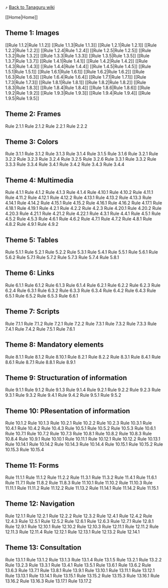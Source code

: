 :arrow_heading_up:  [Back to Tanaguru wiki](https://github.com/Tanaguru/Tanaguru/wiki)

[[Home|Home]]

## Theme 1: Images

[[Rule 1.1.2|Rule 1.1.2]]
[[Rule 1.1.3|Rule 1.1.3]]
[[Rule 1.2.1|Rule 1.2.1]]
[[Rule 1.2.2|Rule 1.2.2]]
[[Rule 1.2.4|Rule 1.2.4]]
[[Rule 1.2.5|Rule 1.2.5]]
[[Rule 1.3.2|Rule 1.3.2]]
[[Rule 1.3.3|Rule 1.3.3]]
[[Rule 1.3.5|Rule 1.3.5]]
[[Rule 1.3.7|Rule 1.3.7]]
[[Rule 1.4.1|Rule 1.4.1]]
[[Rule 1.4.2|Rule 1.4.2]]
[[Rule 1.4.3|Rule 1.4.3]]
[[Rule 1.4.4|Rule 1.4.4]]
[[Rule 1.4.5|Rule 1.4.5]]
[[Rule 1.5.1|Rule 1.5.1]]
[[Rule 1.6.1|Rule 1.6.1]]
[[Rule 1.6.2|Rule 1.6.2]]
[[Rule 1.6.3|Rule 1.6.3]]
[[Rule 1.6.4|Rule 1.6.4]]
[[Rule 1.7.1|Rule 1.7.1]]
[[Rule 1.7.3|Rule 1.7.3]]
[[Rule 1.8.1|Rule 1.8.1]]
[[Rule 1.8.2|Rule 1.8.2]]
[[Rule 1.8.3|Rule 1.8.3]]
[[Rule 1.8.4|Rule 1.8.4]]
[[Rule 1.8.6|Rule 1.8.6]]
[[Rule 1.9.2|Rule 1.9.2]]
[[Rule 1.9.3|Rule 1.9.3]]
[[Rule 1.9.4|Rule 1.9.4]]
[[Rule 1.9.5|Rule 1.9.5]]

## Theme 2: Frames

Rule 2.1.1
Rule 2.1.2
Rule 2.2.1
Rule 2.2.2

## Theme 3: Colors

Rule 3.1.1
Rule 3.1.2
Rule 3.1.3
Rule 3.1.4
Rule 3.1.5
Rule 3.1.6
Rule 3.2.1
Rule 3.2.2
Rule 3.2.3
Rule 3.2.4
Rule 3.2.5
Rule 3.2.6
Rule 3.3.1
Rule 3.3.2
Rule 3.3.3
Rule 3.3.4
Rule 3.4.1
Rule 3.4.2
Rule 3.4.3
Rule 3.4.4

## Theme 4: Multimedia

Rule 4.1.1
Rule 4.1.2
Rule 4.1.3
Rule 4.1.4
Rule 4.10.1
Rule 4.10.2
Rule 4.11.1
Rule 4.11.2
Rule 4.12.1
Rule 4.12.2
Rule 4.13.1
Rule 4.13.2
Rule 4.13.3
Rule 4.14.1
Rule 4.14.2
Rule 4.15.1
Rule 4.15.2
Rule 4.16.1
Rule 4.16.2
Rule 4.17.1
Rule 4.18.1
Rule 4.19.1
Rule 4.2.1
Rule 4.2.2
Rule 4.2.3
Rule 4.20.1
Rule 4.20.2
Rule 4.20.3
Rule 4.21.1
Rule 4.21.2
Rule 4.22.1
Rule 4.3.1
Rule 4.4.1
Rule 4.5.1
Rule 4.5.2
Rule 4.5.3
Rule 4.6.1
Rule 4.6.2
Rule 4.7.1
Rule 4.7.2
Rule 4.8.1
Rule 4.8.2
Rule 4.9.1
Rule 4.9.2

## Theme 5: Tables

Rule 5.1.1
Rule 5.2.1
Rule 5.2.2
Rule 5.3.1
Rule 5.4.1
Rule 5.5.1
Rule 5.6.1
Rule 5.6.2
Rule 5.7.1
Rule 5.7.2
Rule 5.7.3
Rule 5.7.4
Rule 5.8.1

## Theme 6: Links

Rule 6.1.1
Rule 6.1.2
Rule 6.1.3
Rule 6.1.4
Rule 6.2.1
Rule 6.2.2
Rule 6.2.3
Rule 6.2.4
Rule 6.3.1
Rule 6.3.2
Rule 6.3.3
Rule 6.3.4
Rule 6.4.2
Rule 6.4.3
Rule 6.5.1
Rule 6.5.2
Rule 6.5.3
Rule 6.6.1

## Theme 7: Scripts

Rule 7.1.1
Rule 7.1.2
Rule 7.2.1
Rule 7.2.2
Rule 7.3.1
Rule 7.3.2
Rule 7.3.3
Rule 7.4.1
Rule 7.4.2
Rule 7.5.1
Rule 7.6.1

## Theme 8: Mandatory elements

Rule 8.1.1
Rule 8.1.2
Rule 8.10.1
Rule 8.2.1
Rule 8.2.2
Rule 8.3.1
Rule 8.4.1
Rule 8.6.1
Rule 8.7.1
Rule 8.8.1
Rule 8.9.1

## Theme 9: Structuration of information

Rule 9.1.1
Rule 9.1.2
Rule 9.1.3
Rule 9.1.4
Rule 9.2.1
Rule 9.2.2
Rule 9.2.3
Rule 9.3.1
Rule 9.3.2
Rule 9.4.1
Rule 9.4.2
Rule 9.5.1
Rule 9.5.2 

## Theme 10: PResentation of information

Rule 10.1.2
Rule 10.1.3
Rule 10.2.1
Rule 10.2.2
Rule 10.2.3
Rule 10.3.1
Rule 10.4.1
Rule 10.4.2
Rule 10.4.3
Rule 10.5.1
Rule 10.5.2
Rule 10.5.3
Rule 10.6.1
Rule 10.7.1
Rule 10.7.2
Rule 10.7.3
Rule 10.8.1
Rule 10.8.2
Rule 10.8.3
Rule 10.8.4
Rule 10.9.1
Rule 10.10.1
Rule 10.11.1
Rule 10.12.1
Rule 10.12.2
Rule 10.13.1
Rule 10.14.1
Rule 10.14.2
Rule 10.14.3
Rule 10.14.4
Rule 10.15.1
Rule 10.15.2
Rule 10.15.3
Rule 10.15.4

## Theme 11: Forms

Rule 11.1.1
Rule 11.1.2
Rule 11.2.2
Rule 11.3.1
Rule 11.3.2
Rule 11.4.1
Rule 11.6.1
Rule 11.7.1
Rule 11.8.2
Rule 11.8.3
Rule 11.10.1
Rule 11.10.2
Rule 11.10.3
Rule 11.11.1
Rule 11.11.2
Rule 11.12.2
Rule 11.13.2
Rule 11.14.1
Rule 11.14.2
Rule 11.15.1

## Theme 12: Navigation

Rule 12.1.1
Rule 12.2.1
Rule 12.2.2
Rule 12.3.2
Rule 12.4.1
Rule 12.4.2
Rule 12.4.3
Rule 12.5.1
Rule 12.5.2
Rule 12.6.1
Rule 12.6.3
Rule 12.7.1
Rule 12.8.1
Rule 12.9.1
Rule 12.10.1
Rule 12.10.2
Rule 12.10.3
Rule 12.11.1
Rule 12.11.2
Rule 12.11.3
Rule 12.11.4
Rule 12.12.1
Rule 12.13.1
Rule 12.13.2
Rule 12.14.1

## Theme 13: Consultation

Rule 13.1.1
Rule 13.1.2
Rule 13.1.3
Rule 13.1.4
Rule 13.1.5
Rule 13.2.1
Rule 13.2.2
Rule 13.2.3
Rule 13.3.1
Rule 13.4.1
Rule 13.5.1
Rule 13.6.1
Rule 13.6.2
Rule 13.6.3
Rule 13.7.1
Rule 13.8.1
Rule 13.9.1
Rule 13.10.1
Rule 13.11.1
Rule 13.12.1
Rule 13.13.1
Rule 13.14.1
Rule 13.15.1
Rule 13.15.2
Rule 13.15.3
Rule 13.16.1
Rule 13.16.2
Rule 13.16.3
Rule 13.17.1
Rule 13.17.2
